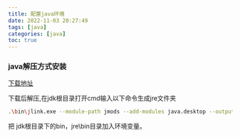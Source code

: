 ```yaml
---
title: 配置java环境
date: 2022-11-03 20:27:49
tags: [java]
categories: [java]
toc: true
---
```

### java解压方式安装
[下载地址](https://www.oracle.com/java/technologies/downloads/#jdk18-windows#jdk下载地址)

下载后解压,在jdk根目录打开cmd输入以下命令生成jre文件夹
```bash
.\bin\jlink.exe --module-path jmods --add-modules java.desktop --output jre
 ```
把 jdk根目录下的bin，jre\bin目录加入环境变量。

